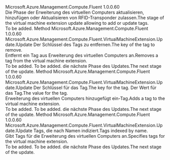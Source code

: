 <Type Name="IWithTags" FullName="Microsoft.Azure.Management.Compute.Fluent.VirtualMachineExtension.Update.IWithTags">
  <TypeSignature Language="C#" Value="public interface IWithTags" />
  <TypeSignature Language="ILAsm" Value=".class public interface auto ansi abstract IWithTags" />
  <TypeSignature Language="DocId" Value="T:Microsoft.Azure.Management.Compute.Fluent.VirtualMachineExtension.Update.IWithTags" />
  <TypeSignature Language="VB.NET" Value="Public Interface IWithTags" />
  <TypeSignature Language="F#" Value="type IWithTags = interface" />
  <AssemblyInfo>
    <AssemblyName>Microsoft.Azure.Management.Compute.Fluent</AssemblyName>
    <AssemblyVersion>1.0.0.60</AssemblyVersion>
  </AssemblyInfo>
  <Interfaces />
  <Docs>
    <summary>
            <span data-ttu-id="e9a2f-101">Die Phase der Erweiterung des virtuellen Computers aktualisieren, hinzufügen oder Aktualisieren von RFID-Transponder zulassen.</span><span class="sxs-lookup"><span data-stu-id="e9a2f-101">The stage of the virtual machine extension update allowing to add or update tags.</span></span>
            </summary>
    <remarks>To be added.</remarks>
  </Docs>
  <Members>
    <Member MemberName="WithoutTag">
      <MemberSignature Language="C#" Value="public Microsoft.Azure.Management.Compute.Fluent.VirtualMachineExtension.Update.IUpdate WithoutTag (string key);" />
      <MemberSignature Language="ILAsm" Value=".method public hidebysig newslot virtual instance class Microsoft.Azure.Management.Compute.Fluent.VirtualMachineExtension.Update.IUpdate WithoutTag(string key) cil managed" />
      <MemberSignature Language="DocId" Value="M:Microsoft.Azure.Management.Compute.Fluent.VirtualMachineExtension.Update.IWithTags.WithoutTag(System.String)" />
      <MemberSignature Language="VB.NET" Value="Public Function WithoutTag (key As String) As IUpdate" />
      <MemberSignature Language="F#" Value="abstract member WithoutTag : string -&gt; Microsoft.Azure.Management.Compute.Fluent.VirtualMachineExtension.Update.IUpdate" Usage="iWithTags.WithoutTag key" />
      <MemberType>Method</MemberType>
      <AssemblyInfo>
        <AssemblyName>Microsoft.Azure.Management.Compute.Fluent</AssemblyName>
        <AssemblyVersion>1.0.0.60</AssemblyVersion>
      </AssemblyInfo>
      <ReturnValue>
        <ReturnType>Microsoft.Azure.Management.Compute.Fluent.VirtualMachineExtension.Update.IUpdate</ReturnType>
      </ReturnValue>
      <Parameters>
        <Parameter Name="key" Type="System.String" />
      </Parameters>
      <Docs>
        <param name="key"><span data-ttu-id="e9a2f-102">Der Schlüssel des Tags zu entfernen.</span><span class="sxs-lookup"><span data-stu-id="e9a2f-102">The key of the tag to remove.</span></span></param>
        <summary>
            <span data-ttu-id="e9a2f-103">Entfernt ein Tag aus Erweiterung des virtuellen Computers an.</span><span class="sxs-lookup"><span data-stu-id="e9a2f-103">Removes a tag from the virtual machine extension.</span></span>
            </summary>
        <returns>To be added.</returns>
        <remarks>To be added.</remarks>
        <return><span data-ttu-id="e9a2f-104">die nächste Phase des Updates.</span><span class="sxs-lookup"><span data-stu-id="e9a2f-104">The next stage of the update.</span></span></return>
      </Docs>
    </Member>
    <Member MemberName="WithTag">
      <MemberSignature Language="C#" Value="public Microsoft.Azure.Management.Compute.Fluent.VirtualMachineExtension.Update.IUpdate WithTag (string key, string value);" />
      <MemberSignature Language="ILAsm" Value=".method public hidebysig newslot virtual instance class Microsoft.Azure.Management.Compute.Fluent.VirtualMachineExtension.Update.IUpdate WithTag(string key, string value) cil managed" />
      <MemberSignature Language="DocId" Value="M:Microsoft.Azure.Management.Compute.Fluent.VirtualMachineExtension.Update.IWithTags.WithTag(System.String,System.String)" />
      <MemberSignature Language="VB.NET" Value="Public Function WithTag (key As String, value As String) As IUpdate" />
      <MemberSignature Language="F#" Value="abstract member WithTag : string * string -&gt; Microsoft.Azure.Management.Compute.Fluent.VirtualMachineExtension.Update.IUpdate" Usage="iWithTags.WithTag (key, value)" />
      <MemberType>Method</MemberType>
      <AssemblyInfo>
        <AssemblyName>Microsoft.Azure.Management.Compute.Fluent</AssemblyName>
        <AssemblyVersion>1.0.0.60</AssemblyVersion>
      </AssemblyInfo>
      <ReturnValue>
        <ReturnType>Microsoft.Azure.Management.Compute.Fluent.VirtualMachineExtension.Update.IUpdate</ReturnType>
      </ReturnValue>
      <Parameters>
        <Parameter Name="key" Type="System.String" />
        <Parameter Name="value" Type="System.String" />
      </Parameters>
      <Docs>
        <param name="key"><span data-ttu-id="e9a2f-105">Der Schlüssel für das Tag.</span><span class="sxs-lookup"><span data-stu-id="e9a2f-105">The key for the tag.</span></span></param>
        <param name="value"><span data-ttu-id="e9a2f-106">Der Wert für das Tag.</span><span class="sxs-lookup"><span data-stu-id="e9a2f-106">The value for the tag.</span></span></param>
        <summary>
            <span data-ttu-id="e9a2f-107">Erweiterung des virtuellen Computers hinzugefügt ein-Tag.</span><span class="sxs-lookup"><span data-stu-id="e9a2f-107">Adds a tag to the virtual machine extension.</span></span>
            </summary>
        <returns>To be added.</returns>
        <remarks>To be added.</remarks>
        <return><span data-ttu-id="e9a2f-108">die nächste Phase des Updates.</span><span class="sxs-lookup"><span data-stu-id="e9a2f-108">The next stage of the update.</span></span></return>
      </Docs>
    </Member>
    <Member MemberName="WithTags">
      <MemberSignature Language="C#" Value="public Microsoft.Azure.Management.Compute.Fluent.VirtualMachineExtension.Update.IUpdate WithTags (System.Collections.Generic.IDictionary&lt;string,string&gt; tags);" />
      <MemberSignature Language="ILAsm" Value=".method public hidebysig newslot virtual instance class Microsoft.Azure.Management.Compute.Fluent.VirtualMachineExtension.Update.IUpdate WithTags(class System.Collections.Generic.IDictionary`2&lt;string, string&gt; tags) cil managed" />
      <MemberSignature Language="DocId" Value="M:Microsoft.Azure.Management.Compute.Fluent.VirtualMachineExtension.Update.IWithTags.WithTags(System.Collections.Generic.IDictionary{System.String,System.String})" />
      <MemberSignature Language="VB.NET" Value="Public Function WithTags (tags As IDictionary(Of String, String)) As IUpdate" />
      <MemberSignature Language="F#" Value="abstract member WithTags : System.Collections.Generic.IDictionary&lt;string, string&gt; -&gt; Microsoft.Azure.Management.Compute.Fluent.VirtualMachineExtension.Update.IUpdate" Usage="iWithTags.WithTags tags" />
      <MemberType>Method</MemberType>
      <AssemblyInfo>
        <AssemblyName>Microsoft.Azure.Management.Compute.Fluent</AssemblyName>
        <AssemblyVersion>1.0.0.60</AssemblyVersion>
      </AssemblyInfo>
      <ReturnValue>
        <ReturnType>Microsoft.Azure.Management.Compute.Fluent.VirtualMachineExtension.Update.IUpdate</ReturnType>
      </ReturnValue>
      <Parameters>
        <Parameter Name="tags" Type="System.Collections.Generic.IDictionary&lt;System.String,System.String&gt;" />
      </Parameters>
      <Docs>
        <param name="tags"><span data-ttu-id="e9a2f-109">Tags, die nach Namen indiziert.</span><span class="sxs-lookup"><span data-stu-id="e9a2f-109">Tags indexed by name.</span></span></param>
        <summary>
            <span data-ttu-id="e9a2f-110">Gibt Tags für die Erweiterung des virtuellen Computers an.</span><span class="sxs-lookup"><span data-stu-id="e9a2f-110">Specifies tags for the virtual machine extension.</span></span>
            </summary>
        <returns>To be added.</returns>
        <remarks>To be added.</remarks>
        <return><span data-ttu-id="e9a2f-111">die nächste Phase des Updates.</span><span class="sxs-lookup"><span data-stu-id="e9a2f-111">The next stage of the update.</span></span></return>
      </Docs>
    </Member>
  </Members>
</Type>